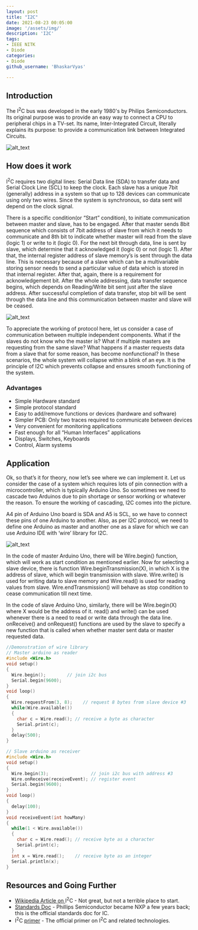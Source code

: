 ```yaml
---
layout: post
title: "I2C"
date: 2021-08-23 00:05:00
image: '/assets/img/'
description: 'I2C'
tags:
- IEEE NITK
- Diode
categories:
- Diode  
github_username: 'BhaskarVyas'

---
```


## **Introduction**

The I<sup>2</sup>C bus was developed in the early 1980's by Philips Semiconductors. Its original purpose was to provide an easy way to connect a CPU to peripheral chips in a TV-set. Its name, Inter-Integrated Circuit, literally explains its purpose: to provide a communication link between Integrated Circuits.

![alt_text](/blog/assets/img/i2c/I2C1.jpg)

## **How does it work**

I<sup>2</sup>C requires two digital lines: Serial Data line (SDA) to transfer data and Serial Clock Line (SCL) to keep the clock. Each slave has a unique 7bit (generally) address in a system so that up to 128 devices can communicate using only two wires. Since the system is synchronous, so data sent will depend on the clock signal.

There is a specific condition(or “Start” condition), to initiate communication between master and slave, has to be engaged. After that master sends 8bit sequence which consists of 7bit address of slave from which it needs to communicate and 8th bit to indicate whether master will read from the slave (logic 1) or write to it (logic 0). For the next bit through data, line is sent by slave, which determine that it acknowledged it (logic 0) or not (logic 1). After that, the internal register address of slave memory’s is sent through the data line. This is necessary because of a slave which can be a multivariable storing sensor needs to send a particular value of data which is stored in that internal register. After that, again, there is a requirement for acknowledgement bit. After the whole addressing, data transfer sequence begins, which depends on Reading/Write bit sent just after the slave address. After successful completion of data transfer, stop bit will be sent through the data line and this communication between master and slave will be ceased.

![alt_text](/blog/assets/img/i2c/I2C2.jpg)

To appreciate the working of protocol here, let us consider a case of communication between multiple independent components. What if the slaves do not know who the master is? What if multiple masters are requesting from the same slave? What happens if a master requests data from a slave that for some reason, has become nonfunctional? In these scenarios, the whole system will collapse within a blink of an eye. It is the principle of I2C which prevents collapse and ensures smooth functioning of the system.

### Advantages

* Simple Hardware standard
* Simple protocol standard
* Easy to add/remove functions or devices (hardware and software)
* Simpler PCB: Only two traces required to communicate between devices
* Very convenient for monitoring applications
* Fast enough for all “Human Interfaces” applications
* Displays, Switches, Keyboards
* Control, Alarm systems

## **Application**

Ok, so that’s it for theory, now let’s see where we can implement it. Let us consider the case of a system which requires lots of pin connection with a microcontroller, which is typically Arduino Uno. So sometimes we need to cascade two Arduinos due to pin shortage or sensor working or whatever the reason. To ensure the working of cascading, I2C comes into the picture.

A4 pin of Arduino Uno board is SDA and A5 is SCL, so we have to connect these pins of one Arduino to another. Also, as per I2C protocol, we need to define one Arduino as master and another one as a slave for which we can use Arduino IDE with ‘wire’ library for I2C.

![alt_text](/blog/assets/img/i2c/I2C3.png)

In the code of master Arduino Uno, there will be Wire.begin() function, which will work as start condition as mentioned earlier. Now for selecting a slave device, there is function Wire.beginTransmission(X), in which X is the address of slave, which will begin transmission with slave. Wire.write() is used for writing data to slave memory and Wire.read() is used for reading values from slave. Wire.endTransmission() will behave as stop condition to cease communication till next time.

In the code of slave Arduino Uno, similarly, there will be Wire.begin(X) where X would be the address of it. read() and write() can be used whenever there is a need to read or write data through the data line. onReceive() and onRequest() functions are used by the slave to specify a new function that is called when whether master sent data or master requested data.

```cpp
//Demonstration of wire library
// Master arduino as reader
#include <Wire.h>
void setup()
{
  Wire.begin();        // join i2c bus
  Serial.begin(9600);
}
void loop()
{
  Wire.requestFrom(3, 8);    // request 8 bytes from slave device #3
  while(Wire.available())    
  { 
    char c = Wire.read(); // receive a byte as character
    Serial.print(c);         
  }
  delay(500);
}
```

```cpp
// Slave arduino as receiver
#include <Wire.h>
void setup()
{
  Wire.begin(3);                // join i2c bus with address #3
  Wire.onReceive(receiveEvent); // register event
  Serial.begin(9600);           
}
void loop()
{
  delay(100);
}
void receiveEvent(int howMany)
{
  while(1 < Wire.available()) 
  {
    char c = Wire.read(); // receive byte as a character
    Serial.print(c);    
  }
  int x = Wire.read();    // receive byte as an integer
  Serial.println(x);       
}
```

## Resources and Going Further

* [Wikipedia Article on ](http://en.wikipedia.org/wiki/I%C2%B2C)I<sup>2</sup>C - Not great, but not a terrible place to start.
* [Standards Doc](http://www.nxp.com/documents/user_manual/UM10204.pdf) - Phillips Semiconductor became NXP a few years back; this is the official standards doc for IC.
* I<sup>2</sup>C [primer](http://www.i2c-bus.org/i2c-bus/) - The official primer on I<sup>2</sup>C and related technologies.
